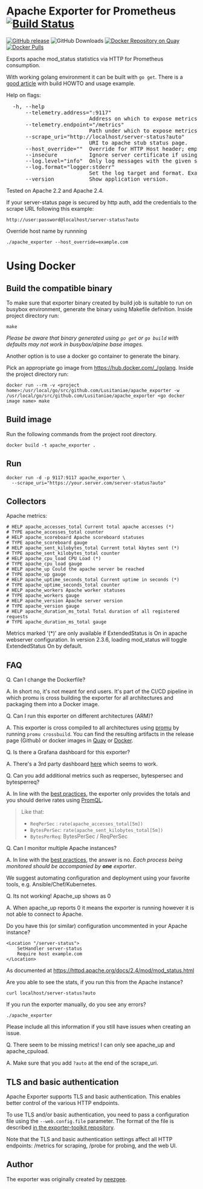 
# Apache Exporter for Prometheus [![Build Status][buildstatus]][circleci]
 
[![GitHub release](https://img.shields.io/github/release/Lusitaniae/apache_exporter.svg)][release]
![GitHub Downloads](https://img.shields.io/github/downloads/Lusitaniae/apache_exporter/total.svg)
[![Docker Repository on Quay](https://quay.io/repository/Lusitaniae/apache-exporter/status)][quay]
[![Docker Pulls](https://img.shields.io/docker/pulls/lusotycoon/apache-exporter.svg?maxAge=604800)][hub]

Exports apache mod_status statistics via HTTP for Prometheus consumption.

With working golang environment it can be built with `go get`.  There is a [good article](https://machineperson.github.io/monitoring/2016/01/04/exporting-apache-metrics-to-prometheus.html) with build HOWTO and usage example.

Help on flags:

<pre>
  -h, --help
      --telemetry.address=":9117"
                          Address on which to expose metrics.
      --telemetry.endpoint="/metrics"
                          Path under which to expose metrics.
      --scrape_uri="http://localhost/server-status?auto"
                          URI to apache stub status page.
      --host_override=""  Override for HTTP Host header; empty string for no override.
      --insecure          Ignore server certificate if using https.
      --log.level="info"  Only log messages with the given severity or above. Valid levels: [debug, info, warn, error, fatal]
      --log.format="logger:stderr"
                          Set the log target and format. Example: "logger:syslog?appname=bob&local=7" or "logger:stdout?json=true"
      --version           Show application version.
</pre>

Tested on Apache 2.2 and Apache 2.4.

 If your server-status page is secured by http auth, add the credentials to the scrape URL following this example:
 
```
http://user:password@localhost/server-status?auto
```

Override host name by runnning
```
./apache_exporter --host_override=example.com
```

# Using Docker

## Build the compatible binary
To make sure that exporter binary created by build job is suitable to run on busybox environment, generate the binary using Makefile definition. Inside project directory run:
```
make
```
*Please be aware that binary generated using `go get` or `go build` with defaults may not work in busybox/alpine base images.*

Another option is to use a docker go container to generate the binary.

Pick an appropriate go image from https://hub.docker.com/_/golang. Inside the project directory run:
```
docker run --rm -v <project home>:/usr/local/go/src/github.com/Lusitaniae/apache_exporter -w /usr/local/go/src/github.com/Lusitaniae/apache_exporter <go docker image name> make
```

## Build image

Run the following commands from the project root directory.

```
docker build -t apache_exporter .
```

## Run

```
docker run -d -p 9117:9117 apache_exporter \
  --scrape_uri="https://your.server.com/server-status?auto"
```

## Collectors

Apache metrics:

```
# HELP apache_accesses_total Current total apache accesses (*)
# TYPE apache_accesses_total counter
# HELP apache_scoreboard Apache scoreboard statuses
# TYPE apache_scoreboard gauge
# HELP apache_sent_kilobytes_total Current total kbytes sent (*)
# TYPE apache_sent_kilobytes_total counter
# HELP apache_cpu_load CPU Load (*)
# TYPE apache_cpu_load gauge
# HELP apache_up Could the apache server be reached
# TYPE apache_up gauge
# HELP apache_uptime_seconds_total Current uptime in seconds (*)
# TYPE apache_uptime_seconds_total counter
# HELP apache_workers Apache worker statuses
# TYPE apache_workers gauge
# HELP apache_version Apache server version
# TYPE apache_version gauge
# HELP apache_duration_ms_total Total duration of all registered requests
# TYPE apache_duration_ms_total gauge
```

Metrics marked '(*)' are only available if ExtendedStatus is On in apache webserver configuration. In version 2.3.6, loading mod_status will toggle ExtendedStatus On by default.

## FAQ

Q. Can I change the Dockerfile?

A. In short no, it's not meant for end users. It's part of the CI/CD pipeline in which promu is cross building the exporter for all architectures and packaging them into a Docker image. 

Q. Can I run this exporter on different architectures (ARM)?

A. This exporter is cross compiled to all architectures using [promu](https://github.com/prometheus/promu) by running `promu crossbuild`. You can find the resulting artifacts in the release page (Github) or docker images in [Quay](https://quay.io/repository/Lusitaniae/apache-exporter) or [Docker](https://hub.docker.com/r/lusotycoon/apache-exporter/). 

Q. Is there a Grafana dashboard for this exporter?

A. There's a 3rd party dashboard [here](https://grafana.com/dashboards/3894) which seems to work. 

Q. Can you add additional metrics such as reqpersec, bytespersec and bytesperreq?

A. In line with the [best practices](https://prometheus.io/docs/instrumenting/writing_exporters/#drop-less-useful-statistics), the exporter only provides the totals and you should derive rates using [PromQL](https://prometheus.io/docs/prometheus/latest/querying/basics/).

>   Like that:
>   - `ReqPerSec` : `rate(apache_accesses_total[5m])`
>   - `BytesPerSec`: `rate(apache_sent_kilobytes_total[5m])`
>   - `BytesPerReq`: BytesPerSec / ReqPerSec

Q. Can I monitor multiple Apache instances? 

A. In line with the [best practices](https://prometheus.io/docs/instrumenting/writing_exporters/#deployment), the answer is no. *Each process being monitored should be accompanied by **one** exporter*. 

We suggest automating configuration and deployment using your favorite tools, e.g. Ansible/Chef/Kubernetes.

Q. Its not working! Apache_up shows as 0

A. When apache_up reports 0 it means the exporter is running however it is not able to connect to Apache. 

Do you have this (or similar) configuration uncommented in your Apache instance?
```
<Location "/server-status">
    SetHandler server-status
    Require host example.com
</Location>
```
As documented at
https://httpd.apache.org/docs/2.4/mod/mod_status.html

Are you able to see the stats, if you run this from the Apache instance?

`curl localhost/server-status?auto`

If you run the exporter manually, do you see any errors?

`./apache_exporter`

Please include all this information if you still have issues when creating an issue.

Q. There seem to be missing metrics! I can only see apache_up and apache_cpuload.

A. Make sure that you add `?auto` at the end of the scrape_uri.



## TLS and basic authentication

Apache Exporter supports TLS and basic authentication. This enables better
control of the various HTTP endpoints.

To use TLS and/or basic authentication, you need to pass a configuration file
using the `--web.config.file` parameter. The format of the file is described
[in the exporter-toolkit repository](https://github.com/prometheus/exporter-toolkit/blob/master/docs/web-configuration.md).

Note that the TLS and basic authentication settings affect all HTTP endpoints:
/metrics for scraping, /probe for probing, and the web UI.


## Author

The exporter was originally created by [neezgee](https://github.com/neezgee).


[buildstatus]: https://circleci.com/gh/Lusitaniae/apache_exporter/tree/master.svg?style=shield
[quay]: https://quay.io/repository/Lusitaniae/apache-exporter
[circleci]: https://circleci.com/gh/Lusitaniae/apache_exporter
[hub]: https://hub.docker.com/r/lusotycoon/apache-exporter/
[release]: https://github.com/Lusitaniae/apache_exporter/releases/latest

